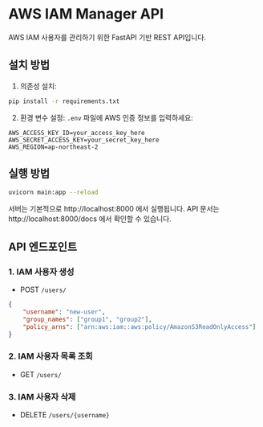 # AWS IAM Manager API

AWS IAM 사용자를 관리하기 위한 FastAPI 기반 REST API입니다.

## 설치 방법

1. 의존성 설치:
```bash
pip install -r requirements.txt
```

2. 환경 변수 설정:
`.env` 파일에 AWS 인증 정보를 입력하세요:
```
AWS_ACCESS_KEY_ID=your_access_key_here
AWS_SECRET_ACCESS_KEY=your_secret_key_here
AWS_REGION=ap-northeast-2
```

## 실행 방법

```bash
uvicorn main:app --reload
```

서버는 기본적으로 http://localhost:8000 에서 실행됩니다.
API 문서는 http://localhost:8000/docs 에서 확인할 수 있습니다.

## API 엔드포인트

### 1. IAM 사용자 생성
- POST `/users/`
```json
{
    "username": "new-user",
    "group_names": ["group1", "group2"],
    "policy_arns": ["arn:aws:iam::aws:policy/AmazonS3ReadOnlyAccess"]
}
```

### 2. IAM 사용자 목록 조회
- GET `/users/`

### 3. IAM 사용자 삭제
- DELETE `/users/{username}` 